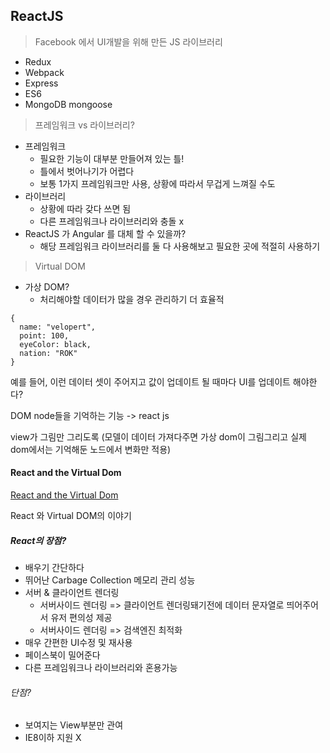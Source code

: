 ## ReactJS

> Facebook 에서 UI개발을 위해 만든 JS 라이브러리

- Redux
- Webpack
- Express
- ES6 
- MongoDB mongoose

> 프레임워크  vs 라이브러리?

- 프레임워크
  - 필요한 기능이 대부분 만들어져 있는 틀! 
  - 틀에서 벗어나기가 어렵다
  - 보통 1가지 프레임워크만 사용, 상황에 따라서 무겁게 느껴질 수도
- 라이브러리
  - 상황에 따라 갖다 쓰면 됨
  - 다른 프레임워크나 라이브러리와 충돌 x
- ReactJS 가 Angular 를 대체 할 수 있을까?
  - 해당 프레임워크 라이브러리를 둘 다 사용해보고 필요한 곳에 적절히 사용하기

> Virtual DOM

- 가상 DOM?
  - 처리해야할 데이터가 많을 경우 관리하기 더 효율적

````
{
  name: "velopert",
  point: 100,
  eyeColor: black,
  nation: "ROK"
}
````

예를 들어, 이런 데이터 셋이 주어지고 값이 업데이트 될 때마다 UI를 업데이트 해야한다?

DOM node들을 기억하는 기능 -> react js

view가 그림만 그리도록 (모델이 데이터 가져다주면 가상 dom이 그림그리고 실제 dom에서는 기억해둔 노드에서 변화만 적용)



#### React and the Virtual Dom

[React and the Virtual Dom](https://www.youtube.com/watch?v=BYbgopx44vo)

React 와 Virtual DOM의 이야기



##### React의 장점?

- 배우기 간단하다
- 뛰어난 Carbage Collection 메모리 관리 성능
- 서버 & 클라이언트 렌더링
  - 서버사이드 렌더링 => 클라이언트 렌더링돼기전에 데이터 문자열로 띄어주어서 유저 편의성 제공
  - 서버사이드 렌더링 => 검색엔진 최적화
- 매우 간편한 UI수정 및 재사용
- 페이스북이 밀어준다
- 다른 프레임워크나 라이브러리와 혼용가능

###### 단점?

- 보여지는 View부분만 관여
- IE8이하 지원 X

